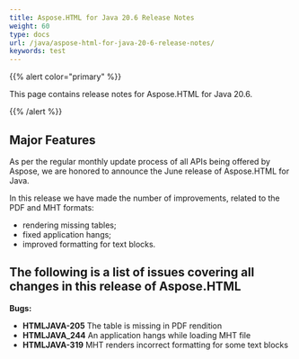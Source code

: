 ```yaml
---
title: Aspose.HTML for Java 20.6 Release Notes
weight: 60
type: docs
url: /java/aspose-html-for-java-20-6-release-notes/
keywords: test
---
```


{{% alert color="primary" %}}

This page contains release notes for Aspose.HTML for Java 20.6.

{{% /alert %}}
## **Major Features** ##
As per the regular monthly update process of all APIs being offered by Aspose, we are honored to announce the June release of Aspose.HTML for Java.

In this release we have made the number of improvements, related to the PDF and  MHT formats:

* rendering missing tables;
* fixed application hangs;
* improved formatting for text blocks.

## **The following is a list of issues covering all changes in this release of Aspose.HTML** ##

**Bugs:**
* **HTMLJAVA-205** The table is missing in PDF rendition
* **HTMLJAVA_244** An application hangs while loading MHT file
* **HTMLJAVA-319** MHT renders incorrect formatting for some text blocks
